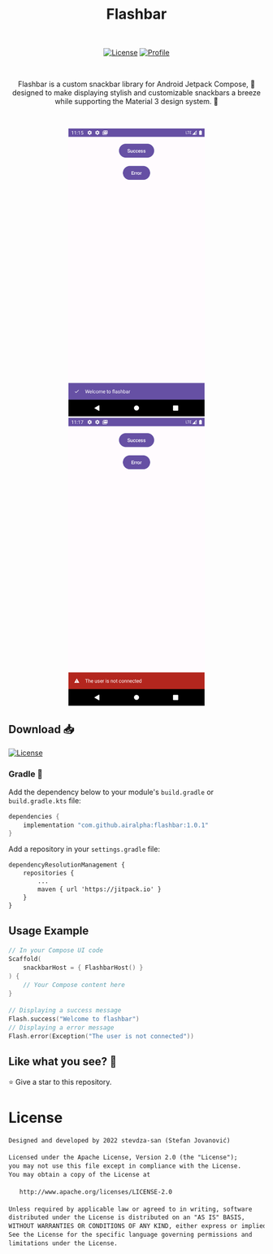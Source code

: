 <h1 align="center">Flashbar</h1></br>

<p align="center">
  <a href="https://jitpack.io/#airalpha/flashbar/1.0.1"><img alt="License" src="https://badgen.net/badge/Jitpack/1.0.1/orange?icon=github"/></a>
  <a href="https://github.com/airalpha"><img alt="Profile" src="https://badgen.net/badge/Github/airalpha/green?icon=github"/></a>
</p><br>

<p align="center">
Flashbar is a custom snackbar library for Android Jetpack Compose, 🚀 designed to make displaying stylish and customizable snackbars a breeze while supporting the Material 3 design system. 💫
</p><br>

<p align="center">
<img src="https://github.com/airalpha/flashbar/blob/main/capture/success.png?raw=true" width="268"/>
<img src="https://github.com/airalpha/flashbar/blob/main/capture/error.png?raw=true" width="268"/>
</p>

## Download 📥
<a href="https://jitpack.io/#airalpha/flashbar/1.0.1"><img alt="License" src="https://badgen.net/badge/Jitpack/1.0.1/orange?icon=github"/></a>

### Gradle 🐘
Add the dependency below to your module's `build.gradle` or `build.gradle.kts` file:
```gradle
dependencies {
    implementation "com.github.airalpha:flashbar:1.0.1"
}
```
Add a repository in your `settings.gradle` file:
```
dependencyResolutionManagement {
    repositories {
        ...
        maven { url 'https://jitpack.io' }
    }
}
```

## Usage Example 
```kotlin
// In your Compose UI code
Scaffold(
    snackbarHost = { FlashbarHost() }
) {
    // Your Compose content here
}

// Displaying a success message
Flash.success("Welcome to flashbar")
// Displaying a error message
Flash.error(Exception("The user is not connected"))
```

## Like what you see? :yellow_heart:
⭐ Give a star to this repository. <br />


# License
```xml
Designed and developed by 2022 stevdza-san (Stefan Jovanović)

Licensed under the Apache License, Version 2.0 (the "License");
you may not use this file except in compliance with the License.
You may obtain a copy of the License at

   http://www.apache.org/licenses/LICENSE-2.0

Unless required by applicable law or agreed to in writing, software
distributed under the License is distributed on an "AS IS" BASIS,
WITHOUT WARRANTIES OR CONDITIONS OF ANY KIND, either express or implied.
See the License for the specific language governing permissions and
limitations under the License.
```